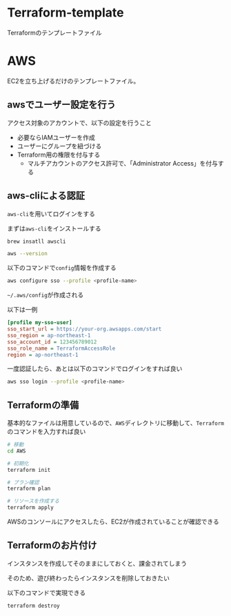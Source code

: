 # Terraform-template
Terraformのテンプレートファイル

# AWS

EC2を立ち上げるだけのテンプレートファイル。

## awsでユーザー設定を行う

アクセス対象のアカウントで、以下の設定を行うこと

- 必要ならIAMユーザーを作成
- ユーザーにグループを紐づける
- Terraform用の権限を付与する
  - マルチアカウントのアクセス許可で、「Administrator Access」を付与する

## aws-cliによる認証

`aws-cli`を用いてログインをする

まずは`aws-cli`をインストールする

```sh
brew insatll awscli

aws --version
```

以下のコマンドで`config`情報を作成する

```sh
aws configure sso --profile <profile-name>
```

`~/.aws/config`が作成される

以下は一例
```ini
[profile my-sso-user]
sso_start_url = https://your-org.awsapps.com/start
sso_region = ap-northeast-1
sso_account_id = 123456789012
sso_role_name = TerraformAccessRole
region = ap-northeast-1
```

一度認証したら、あとは以下のコマンドでログインをすれば良い

```sh
aws sso login --profile <profile-name>
```

## Terraformの準備

基本的なファイルは用意しているので、`AWS`ディレクトリに移動して、`Terraform`のコマンドを入力すれば良い

```sh
# 移動
cd AWS

# 初期化
terraform init

# プラン確認
terraform plan

# リソースを作成する
terraform apply
```

AWSのコンソールにアクセスしたら、EC2が作成されていることが確認できる

## Terraformのお片付け

インスタンスを作成してそのままにしておくと、課金されてしまう

そのため、遊び終わったらインスタンスを削除しておきたい

以下のコマンドで実現できる

```sh
terraform destroy
```




